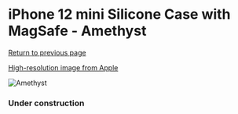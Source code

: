 # iPhone 12 mini Silicone Case with MagSafe - Amethyst

[Return to previous page](/iphone_12)

[High-resolution image from Apple](https://store.storeimages.cdn-apple.com/8756/as-images.apple.com/is/MJYX3?wid=4500&hei=4500&fmt=png)

<div style="width: 384px"><img src="/everypreview/MJYX3.png" alt="Amethyst"></div>

### Under construction
